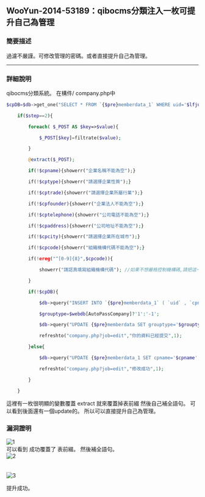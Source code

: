 ## WooYun-2014-53189：qibocms分類注入一枚可提升自己為管理


### 簡要描述
過濾不嚴謹。可修改管理的密碼。或者直接提升自己為管理。


---

### 詳細說明
qibocms分類系統。
在構件/ company.php中
```php
$cpDB=$db->get_one("SELECT * FROM `{$pre}memberdata_1` WHERE uid='$lfjuid'");

    if($step==2){

        foreach( $_POST AS $key=>$value){

            $_POST[$key]=filtrate($value);

        }

        @extract($_POST);

        if(!$cpname){showerr("企業名稱不能為空");}

        if(!$cptype){showerr("請選擇企業性質");}

        if(!$cptrade){showerr("請選擇企業所屬行業");}

        if(!$cpfounder){showerr("企業法人不能為空");}

        if(!$cptelephone){showerr("公司電話不能為空");}

        if(!$cpaddress){showerr("公司地址不能為空");}

        if(!$cpcity){showerr("請選擇企業所在城市");}

        if(!$cpcode){showerr("組織機構代碼不能為空");}

        if(!ereg("^[0-9]{8}",$cpcode)){

            showerr("請認真填寫組織機構代碼"); //如果不想嚴格控制機構碼,請把這一行刪除

        }

        if(!$cpDB){

            $db->query("INSERT INTO `{$pre}memberdata_1` ( `uid` , `cpname` , `cplogo` , `cptype` , `cptrade` , `cpproduct` , `cpcity` , `cpfoundtime` , `cpfounder` , `cpmannum` , `cpmoney` , `cpcode` , `cppermit` , `cpweb` , `cppostcode` , `cptelephone` , `cpfax` , `cpaddress` ,`cplinkman`,`cpmobphone`,`cpqq`,`cpmsn`) VALUES ( '$lfjuid','$cpname','$cplogo','$cptype','$cptrade','$cpproduct','$cpcity','$cpfoundtime','$cpfounder','$cpmannum','$cpmoney','$cpcode','$cppermit','$cpweb','$cppostcode','$cptelephone','$cpfax','$cpaddress','$cplinkman','$cpmobphone','$cpqq','$cpmsn')");

            $grouptype=$webdb[AutoPassCompany]?'1':'-1';

            $db->query("UPDATE {$pre}memberdata SET grouptype='$grouptype' WHERE uid='$lfjuid'");

            refreshto("company.php?job=edit","你的資料已經提交",1);    

        }else{

            $db->query("UPDATE {$pre}memberdata_1 SET cpname='$cpname',cplogo='$cplogo',cptype='$cptype',cptrade='$cptrade',cpproduct='$cpproduct',cpcity='$cpcity',cpfoundtime='$cpfoundtime',cpfounder='$cpfounder',cpmannum='$cpmannum',cpmoney='$cpmoney',cpcode='$cpcode',cppermit='$cppermit',cpweb='$cpweb',cppostcode='$cppostcode',cptelephone='$cptelephone',cpfax='$cpfax',cpaddress='$cpaddress',cplinkman='$cplinkman',cpmobphone='$cpmobphone',cpqq='$cpqq',cpmsn='$cpmsn' WHERE uid='$lfjuid'");

            refreshto("company.php?job=edit","修改成功",1);

        }            

    }
```

這裡有一枚很明顯的變數覆蓋 extract
就來覆蓋掉表前綴 然後自己補全語句。
可以看到後面還有一個update的。
所以可以直接提升自己為管理。

### 漏洞證明
![1](https://raw.githubusercontent.com/dyeat/PDF/master/%E8%AB%96PHP%E5%B8%B8%E8%A6%8B%E7%9A%84%E6%BC%8F%E6%B4%9E/images/3/3.5/3.5-1.jpg)
<br />
可以看到 成功覆蓋了 表前綴。
然後補全語句。
<br />
![2](https://raw.githubusercontent.com/dyeat/PDF/master/%E8%AB%96PHP%E5%B8%B8%E8%A6%8B%E7%9A%84%E6%BC%8F%E6%B4%9E/images/3/3.5/3.5-2.jpg)
<br />
<br />
<br />
![3](https://raw.githubusercontent.com/dyeat/PDF/master/%E8%AB%96PHP%E5%B8%B8%E8%A6%8B%E7%9A%84%E6%BC%8F%E6%B4%9E/images/3/3.5/3.5-3.jpg)

提升成功。